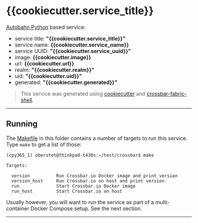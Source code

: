 # {{cookiecutter.service_title}}

[Autobahn Python](https://github/crossbario/autobahn-python) based service:

* service title: **"{{cookiecutter.service_title}}"**
* service name: **{{cookiecutter.service_name}}**
* service UUID: **"{{cookiecutter.service_uuid}}"**
* image: **{{cookiecutter.image}}**
* url: **{{cookiecutter.url}}**
* realm: **"{{cookiecutter.realm}}"**
* uid: **"{{cookiecutter.uid}}"**
* generated: **"{{cookiecutter.generated}}"**

> This service was generated using [cookiecutter](https://cookiecutter.readthedocs.io/) and [crossbar-fabric-shell](https://github.com/crossbario/crossbar-fabric-shell).

---


## Running

The [Makefile](Makefile) in this folder contains a number of targets to run this service. Type `make` to get a list of those:

```console
(cpy365_1) oberstet@thinkpad-t430s:~/test/crossbar$ make

Targets:

  version          Run Crossbar.io Docker image and print version
  version_host     Run Crossbar.io on host and print version
  run              Start Crossbar.io Docker image
  run_host         Start Crossbar.io on host
```

Usually however, you will want to run the service as part of a multi-container Docker Compose setup. See the next section.

---
